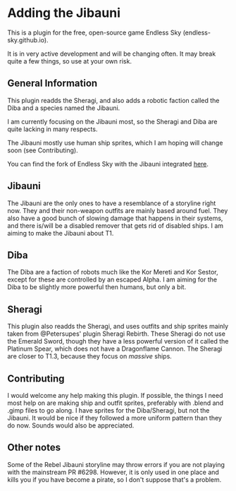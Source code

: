 # Adding the Jibauni

This is a plugin for the free, open-source game Endless Sky (endless-sky.github.io). 

It is in very active development and will be changing often. 
It may break quite a few things, so use at your own risk. 

## General Information
This plugin readds the Sheragi, and also adds a robotic faction called the Diba and a species named the Jibauni. 

I am currently focusing on the Jibauni most, so the Sheragi and Diba are quite lacking in many respects. 

The Jibauni mostly use human ship sprites, which I am hoping will change soon (see Contributing). 

You can find the fork of Endless Sky with the Jibauni integrated [here](https://github.com/Alrodel/endless-sky/tree/Jibauni).

## Jibauni

The Jibauni are the only ones to have a resemblance of a storyline right now. They and their non-weapon outfits are mainly based around fuel. They also have a good bunch of slowing damage that happens in their systems, and there is/will be a disabled remover that gets rid of disabled ships.
I am aiming to make the Jibauni about T1.



## Diba

The Diba are a faction of robots much like the Kor Mereti and Kor Sestor, except for these are controlled by an escaped Alpha. 
I am aiming for the Diba to be slightly more powerful then humans, but only a bit.



## Sheragi

This plugin also readds the Sheragi, and uses outfits and ship sprites mainly taken from @Petersupes' plugin Sheragi Rebirth. These Sheragi do not use the Emerald Sword, though they have a less powerful version of it called the Platinum Spear, which does not have a Dragonflame Cannon.
The Sheragi are closer to T1.3, because they focus on _massive_ ships.



## Contributing

I would welcome any help making this plugin. If possible, the things I need most help on are making ship and outfit sprites, preferably with .blend and .gimp files to go along.
I have sprites for the Diba/Sheragi, but not the Jibauni.
It would be nice if they followed a more uniform pattern than they do now. Sounds would also be appreciated.

## Other notes

Some of the Rebel Jibauni storyline may throw errors if you are not playing with the mainstream PR #6298. However, it is only used in one place and kills you if you have become a pirate, so I don't suppose that's a problem.